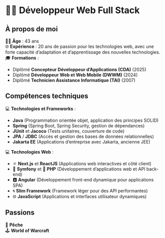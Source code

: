 # 👨‍💻 Développeur Web Full Stack

## À propos de moi

👨‍💻 **Âge** : 43 ans  
🌐 **Expérience** : 20 ans de passion pour les technologies web, avec une forte capacité d’adaptation et d’apprentissage des nouvelles technologies.  
🎓 **Formations** :  
- Diplômé **Concepteur Développeur d’Applications (CDA)** (2025)  
- Diplômé **Développeur Web et Web Mobile (DWWM)** (2024)  
- Diplômé **Technicien Assistance Informatique (TAI)** (2007)  

## Compétences techniques

💻 **Technologies et Frameworks** :  
- **Java** (Programmation orientée objet, application des principes SOLID)  
- **Spring** (Spring Boot, Spring Security, gestion de dépendances)  
- **JUnit** et **Jacoco** (Tests unitaires, couverture de code)  
- **JPA** / **JDBC** (Accès et gestion des bases de données relationnelles)  
- **Jakarta EE** (Applications d’entreprise avec Jakarta, ancienne JEE)  

💻 **Technologies Web** :  
- ⚛️ **Next.js** et **ReactJS** (Applications web interactives et côté client)  
- 🎼 **Symfony** et 🐘 **PHP** (Développement d’applications web et API back-end)  
- 🅰️ **Angular** (Développement front-end dynamique pour applications SPA)  
- 🌀 **Slim Framework** (Framework léger pour des API performantes)  
- 🌐 **JavaScript** (Applications et interfaces utilisateur dynamiques)  

## Passions

🎣 **Pêche**  
🕹️ **World of Warcraft**  


<!---
jean-ely-gendrau/jean-ely-gendrau is a ✨ special ✨ repository because its `README.md`
--->
